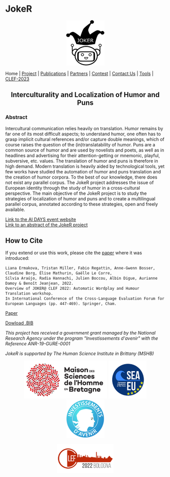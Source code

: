 # JokeR
<p align="center">
  <img src="../img/Joker.png" width="120" height="142">
</p>

 Home | [Project](project) | [Publications](publications) | [Partners](partners) | [Contest](contest) | [Contact Us](contact) | [Tools](tools) | [CLEF-2023](https://www.joker-project.com/clef-2023/)
<br>

<h2 align="center">Interculturality and Localization of Humor and Puns</h2>

<h3>Abstract</h3>

Intercultural communication relies heavily on translation. Humor remains by far one of its most difficult aspects; to understand humor, one often has to grasp implicit cultural references and/or capture double meanings, which of course raises the question of the (in)translatability of humor. Puns are a common source of humor and are used by novelists and poets, as well as in headlines and advertising for their attention-getting or mnemonic, playful, subversive, etc. values. The translation of humor and puns is therefore in high demand. Modern translation is heavily aided by technological tools, yet few works have studied the automation of humor and puns translation and the creation of humor corpora. To the best of our knowledge, there does not exist any parallel corpus. The JokeR project addresses the issue of European identity through the study of humor in a cross-cultural perspective. The main objective of the JokeR project is to study the strategies of localization of humor and puns and to create a multilingual parallel corpus, annotated according to these strategies, open and freely available.


<a href="https://ai-days.bzh/" target="_blank">Link to the AI DAYS event website</a>
<br />
<a href="./JOKER Brest IA.pdf" target="_blank">Link to an abstract of the JokeR project</a>

## How to Cite
If you extend or use this work, please cite the [paper](https://link.springer.com/chapter/10.1007/978-3-031-13643-6_27) where it was introduced:
```
Liana Ermakova, Tristan Miller, Fabio Regattin, Anne-Gwenn Bosser, Claudine Borg, Élise Mathurin, Gaëlle Le Corre, 
Sílvia Araújo, Radia Hannachi, Julien Boccou, Albin Digue, Aurianne Damoy & Benoît Jeanjean, 2022. 
Overview of JOKER@ CLEF 2022: Automatic Wordplay and Humour Translation workshop. 
In International Conference of the Cross-Language Evaluation Forum for European Languages (pp. 447-469). Springer, Cham.
```
[Paper](https://link.springer.com/chapter/10.1007/978-3-031-13643-6_27)

[Dowload .BIB](./BibTex/joker-clef-2022.bib)

<p>
<em>This project has received a government grant managed by the National Research Agency under the program "Investissements d'avenir" with the Reference ANR-19-GURE-0001</em>
</p>
<p>
<em>JokeR is supported by The Human Science Institute in Brittany (MSHB)</em>
</p>
<div align="center">
  <a href="https://www.mshb.fr"><img src="../img/MSHB.jpg" height="120"></a>
  <a href="https://sea-eu.org/?lang=fr"><img src="../img/SEA-EU.png" height="120"></a>
  <a href="https://www.gouvernement.fr/le-programme-d-investissements-d-avenir"><img src="../img/Investissement avenir.jpeg" height="120"></a>
</div>
<br />
<div align="center">
  <a href="https://clef2022.clef-initiative.eu/index.php"><img src="../img/CLEF2022.png" height="90"></a> 
</div>

